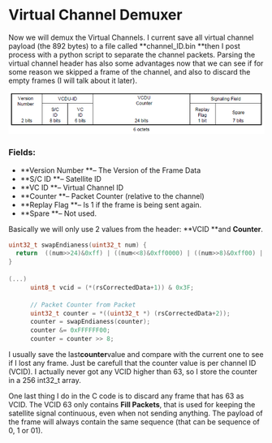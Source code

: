 # Virtual Channel Demuxer

Now we will demux the Virtual Channels. I current save all virtual channel payload \(the 892 bytes\) to a file called **channel\_ID.bin **then I post process with a python script to separate the channel packets. Parsing the virtual channel header has also some advantages now that we can see if for some reason we skipped a frame of the channel, and also to discard the empty frames \(I will talk about it later\).

![](/assets/vcdu-struct.png)

### Fields:

* **Version Number **– The Version of the Frame Data
* **S/C ID **– Satellite ID
* **VC ID **– Virtual Channel ID
* **Counter **– Packet Counter \(relative to the channel\)
* **Replay Flag **– Is 1 if the frame is being sent again.
* **Spare **– Not used.

Basically we will only use 2 values from the header: **VCID **and **Counter**.

```c
uint32_t swapEndianess(uint32_t num) {
  return  ((num>>24)&0xff) | ((num<<8)&0xff0000) | ((num>>8)&0xff00) | ((num<<24)&0xff000000);
}
 
(...)
      uint8_t vcid = (*(rsCorrectedData+1)) & 0x3F;
 
      // Packet Counter from Packet
      uint32_t counter = *((uint32_t *) (rsCorrectedData+2));
      counter = swapEndianess(counter);
      counter &= 0xFFFFFF00;
      counter = counter >> 8;
```

I usually save the last**counter**value and compare with the current one to see if I lost any frame. Just be carefull that the counter value is per channel ID \(VCID\). I actually never got any VCID higher than 63, so I store the counter in a 256 int32\_t array.

One last thing I do in the C code is to discard any frame that has 63 as VCID. The VCID 63 only contains **Fill Packets**, that is used for keeping the satellite signal continuous, even when not sending anything. The payload of the frame will always contain the same sequence \(that can be sequence of 0, 1 or 01\).

